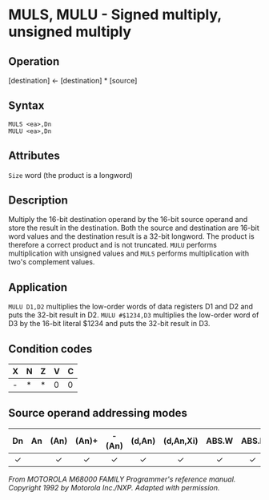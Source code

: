 # MULS, MULU - Signed multiply, unsigned multiply

## Operation
[destination] ← [destination] * [source]

## Syntax
```assembly
MULS <ea>,Dn
MULU <ea>,Dn
```

## Attributes
`Size`  word (the product is a longword)

## Description
Multiply the 16-bit destination operand by the 16-bit source
operand and store the result in the destination. Both the source and destination are 16-bit word values and the destination result is a 32-bit longword. The product is therefore a correct product and is not truncated. `MULU` performs multiplication with unsigned values and `MULS` performs multiplication with two's complement values.

## Application
`MULU D1,D2` multiplies the low-order words of data registers D1 and D2 and puts the 32-bit result in D2. `MULU #$1234,D3` multiplies the low-order word of D3 by the 16-bit literal $1234 and puts the 32-bit result in D3.

## Condition codes
|X|N|Z|V|C|
|--|--|--|--|--|
|-|*|*|0|0|

## Source operand addressing modes
|Dn|An|(An)|(An)+|-(An)|(d,An)|(d,An,Xi)|ABS.W|ABS.L|(d,PC)|(d,PC,Xn)|imm|
|:-:|:-:|:-:|:-:|:-:|:-:|:-:|:-:|:-:|:-:|:-:|:-:|
|✓||✓|✓|✓|✓|✓|✓|✓|✓|✓|✓|

*From MOTOROLA M68000 FAMILY Programmer's reference manual. Copyright 1992 by Motorola Inc./NXP. Adapted with permission.*
